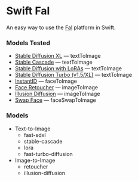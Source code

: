 # Swift Fal

An easy way to use the [Fal](https://fal.ai) platform in Swift. 

### Models Tested

- [Stable Diffusion XL](https://fal.ai/models/stable-diffusion-xl) — textToImage
- [Stable Cascade](https://fal.ai/models/stable-cascade) — textToImage
- [Stable Diffusion with LoRAs](https://fal.ai/models/sd-loras/api) — textToImage
- [Stable Diffusion Turbo (v1.5/XL)](https://fal.ai/models/fast-turbo-diffusion-turbo) — textToImage
- [InstantID](https://fal.ai/models/instantid) — faceToImage
- [Face Retoucher](https://fal.ai/models/retoucher) — imageToImage
- [Illusion Diffusion](https://fal.ai/models/illusion-diffusion) — imageToImage
- [Swap Face](https://fal.ai/models/face-swap) — faceSwapToImage

### Models

- Text-to-Image
    - fast-sdxl
    - stable-cascade
    - lora
    - fast-turbo-diffusion
- Image-to-Image
    - retoucher
    - illusion-diffusion
